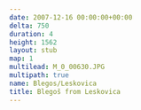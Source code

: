 ```yaml
---
date: 2007-12-16 00:00:00+00:00
delta: 750
duration: 4
height: 1562
layout: stub
map: 1
multilead: M_0_00630.JPG
multipath: true
name: Blegos/Leskovica
title: Blegoš from Leskovica
---
```


